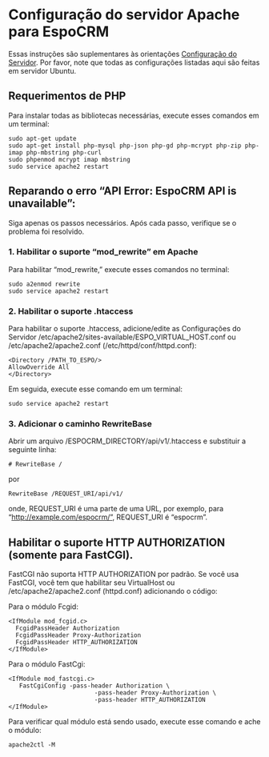 # Configuração do servidor Apache para EspoCRM

Essas instruções são suplementares às orientações [Configuração do Servidor](server-configuration.md). Por favor, note que todas as configurações listadas aqui são feitas em servidor Ubuntu.

## Requerimentos de PHP

Para instalar todas as bibliotecas necessárias, execute esses comandos em um terminal:

```
sudo apt-get update
sudo apt-get install php-mysql php-json php-gd php-mcrypt php-zip php-imap php-mbstring php-curl
sudo phpenmod mcrypt imap mbstring
sudo service apache2 restart
```

## Reparando o erro “API Error: EspoCRM API is unavailable”:

Siga apenas os passos necessários. Após cada passo, verifique se o problema foi resolvido.

### 1. Habilitar o suporte “mod_rewrite” em Apache

Para habilitar “mod_rewrite,” execute esses comandos no terminal:

```
sudo a2enmod rewrite
sudo service apache2 restart
```

### 2. Habilitar o suporte .htaccess

Para habilitar o suporte .htaccess, adicione/edite as Configurações do Servidor /etc/apache2/sites-available/ESPO_VIRTUAL_HOST.conf ou /etc/apache2/apache2.conf (/etc/httpd/conf/httpd.conf):

```
<Directory /PATH_TO_ESPO/>
AllowOverride All
</Directory>
```

Em seguida, execute esse comando em um terminal:

```
sudo service apache2 restart
```

### 3. Adicionar o caminho RewriteBase

Abrir um arquivo /ESPOCRM_DIRECTORY/api/v1/.htaccess e substituir a seguinte linha:

```
# RewriteBase /
```

por

```
RewriteBase /REQUEST_URI/api/v1/
```

onde, REQUEST_URI é uma parte de uma URL, por exemplo, para “http://example.com/espocrm/”, REQUEST_URI é “espocrm”.


## Habilitar o suporte HTTP AUTHORIZATION (somente para FastCGI).

FastCGI não suporta HTTP AUTHORIZATION por padrão. Se você usa FastCGI, você tem que habilitar seu VirtualHost ou /etc/apache2/apache2.conf (httpd.conf) adicionando o código:

Para o módulo Fcgid:

```
<IfModule mod_fcgid.c>
  FcgidPassHeader Authorization
  FcgidPassHeader Proxy-Authorization
  FcgidPassHeader HTTP_AUTHORIZATION  
</IfModule>
```

Para o módulo FastCgi:

```
<IfModule mod_fastcgi.c>
   FastCgiConfig -pass-header Authorization \
                        -pass-header Proxy-Authorization \
                        -pass-header HTTP_AUTHORIZATION  
</IfModule>
```

Para verificar qual módulo está sendo usado, execute esse comando e ache o módulo:

```
apache2ctl -M
```
